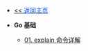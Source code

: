 <!-- ./_sidebar.md -->
- [<< <font color="#0056fd">返回主页</font>](/)

- **Go 基础**
	- [01. explain 命令详解](./stack/sql/basic/explain-the-command-in-detail.md)